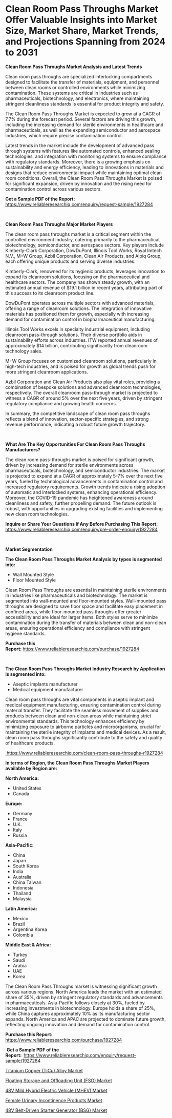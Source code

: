 <p><h1>Clean Room Pass Throughs Market Offer Valuable Insights into Market Size, Market Share, Market Trends, and Projections Spanning from 2024 to 2031</h1></p><p><strong>Clean Room Pass Throughs Market Analysis and Latest Trends</strong></p>
<p><p>Clean room pass throughs are specialized interlocking compartments designed to facilitate the transfer of materials, equipment, and personnel between clean rooms or controlled environments while minimizing contamination. These systems are critical in industries such as pharmaceuticals, biotechnology, and electronics, where maintaining stringent cleanliness standards is essential for product integrity and safety.</p><p>The Clean Room Pass Throughs Market is expected to grow at a CAGR of 7.7% during the forecast period. Several factors are driving this growth, including the increasing demand for sterile environments in healthcare and pharmaceuticals, as well as the expanding semiconductor and aerospace industries, which require precise contamination control.</p><p>Latest trends in the market include the development of advanced pass through systems with features like automated controls, enhanced sealing technologies, and integration with monitoring systems to ensure compliance with regulatory standards. Moreover, there is a growing emphasis on sustainability and energy efficiency, leading to innovations in materials and designs that reduce environmental impact while maintaining optimal clean room conditions. Overall, the Clean Room Pass Throughs Market is poised for significant expansion, driven by innovation and the rising need for contamination control across various sectors.</p></p>
<p><strong>Get a Sample PDF of the Report:&nbsp;</strong> <a href="https://www.reliableresearchiq.com/enquiry/request-sample/1927284?utm_campaign=1732&utm_medium=2&utm_source=Github&utm_content=ia&utm_term=25102024&utm_id=clean-room-pass-throughs">https://www.reliableresearchiq.com/enquiry/request-sample/1927284</a></p>
<p>&nbsp;</p>
<p><strong>Clean Room Pass Throughs Major Market Players</strong></p>
<p><p>The clean room pass throughs market is a critical segment within the controlled environment industry, catering primarily to the pharmaceutical, biotechnology, semiconductor, and aerospace sectors. Key players include Kimberly-Clark Corporation, DowDuPont, Illinois Tool Works, Royal Imtech N.V., M+W Group, Azbil Corporation, Clean Air Products, and Alpiq Group, each offering unique products and serving diverse industries.</p><p>Kimberly-Clark, renowned for its hygienic products, leverages innovation to expand its cleanroom solutions, focusing on the pharmaceutical and healthcare sectors. The company has shown steady growth, with an estimated annual revenue of $19.1 billion in recent years, attributing part of this success to its cleanroom product line.</p><p>DowDuPont operates across multiple sectors with advanced materials, offering a range of cleanroom solutions. The integration of innovative materials has positioned them for growth, especially with increasing demand for contamination control in biopharmaceutical manufacturing.</p><p>Illinois Tool Works excels in specialty industrial equipment, including cleanroom pass-through solutions. Their diverse portfolio aids in sustainability efforts across industries. ITW reported annual revenues of approximately $14 billion, contributing significantly from cleanroom technology sales.</p><p>M+W Group focuses on customized cleanroom solutions, particularly in high-tech industries, and is poised for growth as global trends push for more stringent cleanroom applications. </p><p>Azbil Corporation and Clean Air Products also play vital roles, providing a combination of bespoke solutions and advanced cleanroom technologies, respectively. The overall cleanroom pass-through market is projected to witness a CAGR of around 5% over the next five years, driven by stringent regulatory compliance and growing health concerns.</p><p>In summary, the competitive landscape of clean room pass throughs reflects a blend of innovation, sector-specific strategies, and strong revenue performance, indicating a robust future growth trajectory.</p></p>
<p>&nbsp;</p>
<p><strong>What Are The Key Opportunities For Clean Room Pass Throughs Manufacturers?</strong></p>
<p><p>The clean room pass-throughs market is poised for significant growth, driven by increasing demand for sterile environments across pharmaceuticals, biotechnology, and semiconductor industries. The market is projected to expand at a CAGR of approximately 5-7% over the next five years, fueled by technological advancements in contamination control and increased regulatory requirements. Growth trends indicate a rising adoption of automatic and interlocked systems, enhancing operational efficiency. Moreover, the COVID-19 pandemic has heightened awareness around cleanliness and safety, further propelling demand. The future outlook is robust, with opportunities in upgrading existing facilities and implementing new clean room technologies.</p></p>
<p><strong>Inquire or Share Your Questions If Any Before Purchasing This Report:</strong> <a href="https://www.reliableresearchiq.com/enquiry/pre-order-enquiry/1927284?utm_campaign=1732&utm_medium=2&utm_source=Github&utm_content=ia&utm_term=25102024&utm_id=clean-room-pass-throughs">https://www.reliableresearchiq.com/enquiry/pre-order-enquiry/1927284</a></p>
<p>&nbsp;</p>
<p><strong>Market Segmentation</strong></p>
<p><strong>The Clean Room Pass Throughs Market Analysis by types is segmented into:</strong></p>
<p><ul><li>Wall Mounted Style</li><li>Floor Mounted Style</li></ul></p>
<p><p>Clean Room Pass Throughs are essential in maintaining sterile environments in industries like pharmaceuticals and biotechnology. The market is segmented into wall-mounted and floor-mounted styles. Wall-mounted pass throughs are designed to save floor space and facilitate easy placement in confined areas, while floor-mounted pass throughs offer greater accessibility and are ideal for larger items. Both styles serve to minimize contamination during the transfer of materials between clean and non-clean areas, ensuring operational efficiency and compliance with stringent hygiene standards.</p></p>
<p><strong>Purchase this Report:&nbsp;</strong><a href="https://www.reliableresearchiq.com/purchase/1927284?utm_campaign=1732&utm_medium=2&utm_source=Github&utm_content=ia&utm_term=25102024&utm_id=clean-room-pass-throughs">https://www.reliableresearchiq.com/purchase/1927284</a></p>
<p>&nbsp;</p>
<p><strong>The Clean Room Pass Throughs Market Industry Research by Application is segmented into:</strong></p>
<p><ul><li>Aseptic implants manufacturer</li><li>Medical equipment manufacturer</li></ul></p>
<p><p>Clean room pass throughs are vital components in aseptic implant and medical equipment manufacturing, ensuring contamination control during material transfer. They facilitate the seamless movement of supplies and products between clean and non-clean areas while maintaining strict environmental standards. This technology enhances efficiency by minimizing exposure to airborne particles and microorganisms, crucial for maintaining the sterile integrity of implants and medical devices. As a result, clean room pass throughs significantly contribute to the safety and quality of healthcare products.</p></p>
<p><a href="https://www.reliableresearchiq.com/clean-room-pass-throughs-r1927284?utm_campaign=1732&utm_medium=2&utm_source=Github&utm_content=ia&utm_term=25102024&utm_id=clean-room-pass-throughs">&nbsp;https://www.reliableresearchiq.com/clean-room-pass-throughs-r1927284</a></p>
<p><strong>In terms of Region, the Clean Room Pass Throughs Market Players available by Region are:</strong></p>
<p>
    <p> <strong> North America: </strong>
        <ul>
            <li>United States</li>
            <li>Canada</li>
        </ul>
        </p> 
    <p> <strong> Europe: </strong>
        <ul>
            <li>Germany</li>
            <li>France</li>
            <li>U.K.</li>
            <li>Italy</li>
            <li>Russia</li>
        </ul>
        </p> 
    <p> <strong> Asia-Pacific: </strong>
        <ul>
            <li>China</li>
            <li>Japan</li>
            <li>South Korea</li>
            <li>India</li>
            <li>Australia</li>
            <li>China Taiwan</li>
            <li>Indonesia</li>
            <li>Thailand</li>
            <li>Malaysia</li>
        </ul>
        </p> 
    <p> <strong> Latin America: </strong>
        <ul>
            <li>Mexico</li>
            <li>Brazil</li>
            <li>Argentina Korea</li>
            <li>Colombia</li>
        </ul>
        </p> 
    <p> <strong> Middle East & Africa: </strong>
        <ul>
            <li>Turkey</li>
            <li>Saudi</li>
            <li>Arabia</li>
            <li>UAE</li>
            <li>Korea</li>
        </ul>
    </p>
    </p>
<p><p>The Clean Room Pass Throughs market is witnessing significant growth across various regions. North America leads the market with an estimated share of 35%, driven by stringent regulatory standards and advancements in pharmaceuticals. Asia-Pacific follows closely at 30%, fueled by increasing investments in biotechnology. Europe holds a share of 25%, while China captures approximately 10% as its manufacturing sector expands. North America and APAC are projected to dominate future growth, reflecting ongoing innovation and demand for contamination control.</p></p>
<p><strong>Purchase this Report: </strong><a href="https://www.reliableresearchiq.com/purchase/1927284?utm_campaign=1732&utm_medium=2&utm_source=Github&utm_content=ia&utm_term=25102024&utm_id=clean-room-pass-throughs">https://www.reliableresearchiq.com/purchase/1927284</a></p>
<p>&nbsp;<strong>Get a Sample PDF of the Report:&nbsp;&nbsp;</strong><a href="https://www.reliableresearchiq.com/enquiry/request-sample/1927284?utm_campaign=1732&utm_medium=2&utm_source=Github&utm_content=ia&utm_term=25102024&utm_id=clean-room-pass-throughs">https://www.reliableresearchiq.com/enquiry/request-sample/1927284</a></p>
<p><strong></strong></p>
<p><p><a href="https://www.linkedin.com/pulse/titanium-copper-ticu-alloy-market-dynamics-application-types-mpzhf?utm_campaign=1732&utm_medium=2&utm_source=Github&utm_content=ia&utm_term=25102024&utm_id=clean-room-pass-throughs">Titanium Copper (TiCu) Alloy Market</a></p><p><a href="https://www.linkedin.com/pulse/floating-storage-offloading-unit-fso-market-size-growth-trends-rxgtc?utm_campaign=1732&utm_medium=2&utm_source=Github&utm_content=ia&utm_term=25102024&utm_id=clean-room-pass-throughs">Floating Storage and Offloading Unit (FSO) Market</a></p><p><a href="https://www.linkedin.com/pulse/48v-mild-hybrid-electric-vehicle-mhev-market-penetration-strategies-0yiwe?utm_campaign=1732&utm_medium=2&utm_source=Github&utm_content=ia&utm_term=25102024&utm_id=clean-room-pass-throughs">48V Mild Hybrid Electric Vehicle (MHEV) Market</a></p><p><a href="https://github.com/JudyWalsh475/Market-Research-Report-List-1/blob/main/female-urinary-incontinence-products-market.md?utm_campaign=1732&utm_medium=2&utm_source=Github&utm_content=ia&utm_term=25102024&utm_id=clean-room-pass-throughs">Female Urinary Incontinence Products Market</a></p><p><a href="https://www.linkedin.com/pulse/48v-belt-driven-starter-generator-bsg-market-trends-detailed-study-na9te?utm_campaign=1732&utm_medium=2&utm_source=Github&utm_content=ia&utm_term=25102024&utm_id=clean-room-pass-throughs">48V Belt-Driven Starter Generator (BSG) Market</a></p></p>